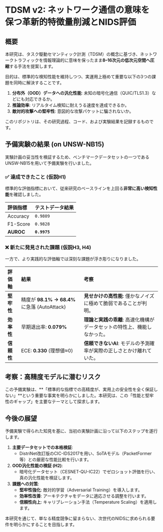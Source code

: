 # TDSM v2: ネットワーク通信の意味を保つ革新的特徴量削減とNIDS評価

## 概要

本研究は、タスク駆動セマンティック計測（TDSM）の概念に基づき、ネットワークトラフィックを情報理論的に意味を保ったまま**8–16次元の低次元空間へ圧縮**する手法を提案します。

目的は、標準的な検知性能を維持しつつ、実運用上極めて重要な以下の3つの課題を同時に解決することです。

1.  **分布外（OOD）データへの汎化性能**: 未知の暗号化通信（QUIC/TLS1.3）などにも対応できるか。
2.  **推論効率**: リアルタイム検知に耐えうる速度を達成できるか。
3.  **敵対的攻撃への堅牢性**: 意図的な攻撃パケットに騙されないか。

このリポジトリは、その研究過程、コード、および実験結果を記録するものです。

## 予備実験の結果 (on UNSW-NB15)

実験計画の妥当性を検証するため、ベンチマークデータセットの一つであるUNSW-NB15を用いて予備実験を行いました。

### ✅ 達成できたこと (仮説H1)

標準的な評価指標において、従来研究のベースラインを上回る**非常に高い検知性能**を確認しました。

| **評価指標** | **テストデータ結果** |
| :--- | :--- |
| Accuracy | `0.9809` |
| F1-Score | `0.9828` |
| **AUROC** | **`0.9975`** |

### ❌ 新たに発見された課題 (仮説H3, H4)

一方で、より実践的な評価軸では深刻な課題が浮き彫りになりました。

| **評価軸** | **結果** | **考察** |
| :--- | :--- | :--- |
| **堅牢性** | 精度が **98.1% → 68.4%** に急落 (AutoAttack) | **見せかけの高性能**: 僅かなノイズに極めて脆弱であることが判明。 |
| **効率性** | 早期退出率: **0.079%** | **理論と実践の乖離**: 高速化機構がデータセットの特性上、機能しなかった。 |
| **信頼性** | ECE: **0.330** (理想値≈0) | **信頼できないAI**: モデルの予測確率が実際の正しさとかけ離れていた。 |

## 考察：高精度モデルに潜むリスク

この予備実験は、**「標準的な指標での高精度が、実用上の安全性を全く保証しない」**という重要な事実を明らかにしました。本研究は、この「性能と堅牢性のギャップ」を主要なテーマとして探求します。

## 今後の展望

予備実験で得られた知見を基に、当初の実験計画に沿って以下のステップを遂行します。

1.  **主要データセットでの本格検証**:
    * DistriNet改訂版のCIC-IDS2017を用い、SoTAモデル（PacketFormer等）との厳密な性能比較を行います。
2.  **OOD汎化性能の検証 (H2)**:
    * 暗号化データセット（CESNET-QU-IC22）でゼロショット評価を行い、真の汎化性能を検証します。
3.  **課題への対策**:
    * **堅牢性強化**: 敵対的学習（Adversarial Training）を導入します。
    * **効率性改善**: アーキテクチャをデータに適応させる調整を行います。
    * **信頼性向上**: キャリブレーション手法（Temperature Scaling）を適用します。

本研究を通じて、単なる精度競争に留まらない、次世代のNIDSに求められる要件を明らかにすることを目指します。

